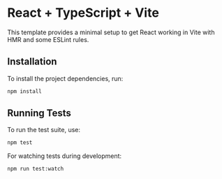 # React + TypeScript + Vite

This template provides a minimal setup to get React working in Vite with HMR and some ESLint rules.

## Installation

To install the project dependencies, run:

```bash
npm install
```

## Running Tests

To run the test suite, use:

```bash
npm test
```

For watching tests during development:

```bash
npm run test:watch
```
